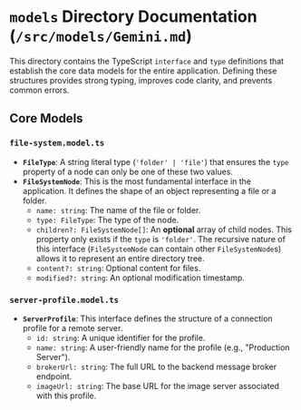# `models` Directory Documentation (`/src/models/Gemini.md`)

This directory contains the TypeScript `interface` and `type` definitions that establish the core data models for the entire application. Defining these structures provides strong typing, improves code clarity, and prevents common errors.

## Core Models

### `file-system.model.ts`

-   **`FileType`**: A string literal type (`'folder' | 'file'`) that ensures the `type` property of a node can only be one of these two values.
-   **`FileSystemNode`**: This is the most fundamental interface in the application. It defines the shape of an object representing a file or a folder.
    -   `name: string`: The name of the file or folder.
    -   `type: FileType`: The type of the node.
    -   `children?: FileSystemNode[]`: An **optional** array of child nodes. This property only exists if the `type` is `'folder'`. The recursive nature of this interface (`FileSystemNode` can contain other `FileSystemNode`s) allows it to represent an entire directory tree.
    -   `content?: string`: Optional content for files.
    -   `modified?: string`: An optional modification timestamp.

### `server-profile.model.ts`

-   **`ServerProfile`**: This interface defines the structure of a connection profile for a remote server.
    -   `id: string`: A unique identifier for the profile.
    -   `name: string`: A user-friendly name for the profile (e.g., "Production Server").
    -   `brokerUrl: string`: The full URL to the backend message broker endpoint.
    -   `imageUrl: string`: The base URL for the image server associated with this profile.
